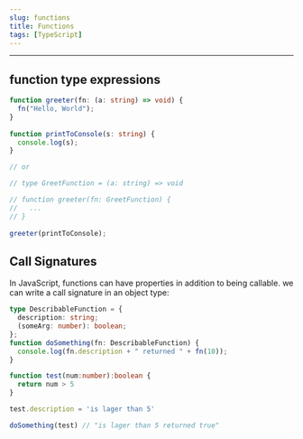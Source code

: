 ```yaml
---
slug: functions
title: Functions
tags: [TypeScript]
---
```

***

## function type expressions

```ts
function greeter(fn: (a: string) => void) {
  fn("Hello, World");
}
 
function printToConsole(s: string) {
  console.log(s);
}

// or

// type GreetFunction = (a: string) => void

// function greeter(fn: GreetFunction) {
//   ...
// }
 
greeter(printToConsole);
```

## Call Signatures

In JavaScript, functions can have properties in addition to being callable. we can write a call signature in an object type:

```ts
type DescribableFunction = {
  description: string;
  (someArg: number): boolean;
};
function doSomething(fn: DescribableFunction) {
  console.log(fn.description + " returned " + fn(10));
}

function test(num:number):boolean {
  return num > 5
}

test.description = 'is lager than 5'

doSomething(test) // "is lager than 5 returned true"
```


